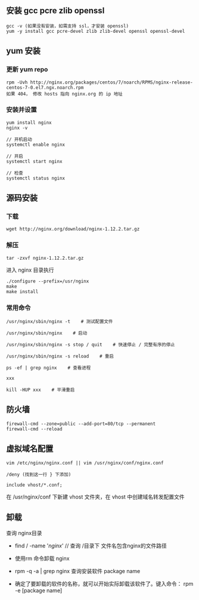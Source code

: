 ## 安装 gcc pcre zlib openssl

```shell
gcc -v (如果没有安装，如需支持 ssl，才安装 openssl)
yum -y install gcc pcre-devel zlib zlib-devel openssl openssl-devel
```

## yum 安装

### 更新 yum repo

```shell
rpm -Uvh http://nginx.org/packages/centos/7/noarch/RPMS/nginx-release-centos-7-0.el7.ngx.noarch.rpm
如果 404， 修改 hosts 指向 nginx.org 的 ip 地址
```

### 安装并设置

```shell
yum install nginx
nginx -v

// 开机启动
systemctl enable nginx

// 开启
systemctl start nginx

// 检查
systemctl status nginx
```

## 源码安装

### 下载

```shell
wget http://nginx.org/download/nginx-1.12.2.tar.gz
```

### 解压

```shell
tar -zxvf nginx-1.12.2.tar.gz
```

进入 nginx 目录执行

```shell
./configure --prefix=/usr/nginx
make
make install
```

### 常用命令

```shell
/usr/nginx/sbin/nginx -t    # 测试配置文件

/usr/nginx/sbin/nginx    # 启动

/usr/nginx/sbin/nginx -s stop / quit    # 快速停止 / 完整有序的停止

/usr/nginx/sbin/nginx -s reload    # 重启

ps -ef | grep nginx    # 查看进程

xxx

kill -HUP xxx    # 平滑重启

```

## 防火墙

```shell
firewall-cmd --zone=public --add-port=80/tcp --permanent
firewall-cmd --reload
```

## 虚拟域名配置

```shell
vim /etc/nginx/nginx.conf || vim /usr/nginx/conf/nginx.conf

/deny (找到这一行 } 下添加)

include vhost/*.conf;
```

在 /usr/nginx/conf 下新建 vhost 文件夹，在 vhost 中创建域名转发配置文件

## 卸载

查询 nginx目录

+ find    /  -name '*nginx*' //  查询 /目录下 文件名包含nginx的文件路径

+ 使用rm 命令卸载 nginx

+ rpm -q -a | grep nginx    查询安装软件 package name

+ 确定了要卸载的软件的名称，就可以开始实际卸载该软件了。键入命令： rpm -e  [package name]
